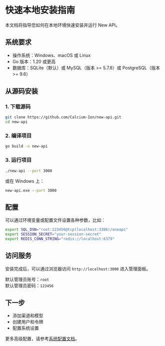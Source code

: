 # 快速本地安装指南

本文档将指导您如何在本地环境快速安装并运行 New API。

## 系统要求

- 操作系统：Windows、macOS 或 Linux
- Go 版本：1.20 或更高
- 数据库：SQLite（默认）或 MySQL（版本 >= 5.7.8）或 PostgreSQL（版本 >= 9.6）

## 从源码安装

### 1. 下载源码

```bash
git clone https://github.com/Calcium-Ion/new-api.git
cd new-api
```

### 2. 编译项目

```bash
go build -o new-api
```

### 3. 运行项目

```bash
./new-api --port 3000
```
或在 Windows 上：
```cmd
new-api.exe --port 3000
```

## 配置

可以通过环境变量或配置文件设置各种参数，比如：

```bash
export SQL_DSN="root:123456@tcp(localhost:3306)/oneapi"
export SESSION_SECRET="your-session-secret"
export REDIS_CONN_STRING="redis://localhost:6379"
```

## 访问服务

安装完成后，可以通过浏览器访问 `http://localhost:3000` 进入管理面板。

默认管理员账号：`root`  
默认管理员密码：`123456`

## 下一步

- 添加渠道和模型
- 创建用户和令牌
- 配置系统设置

更多高级配置，请参考[系统配置文档](../user-guide/system-configuration.md)。
